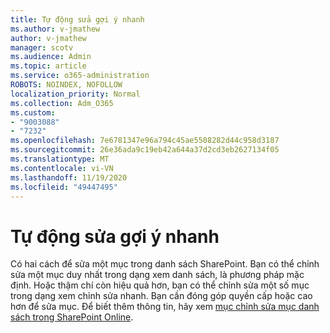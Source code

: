 ```yaml
---
title: Tự động sửa gợi ý nhanh
ms.author: v-jmathew
author: v-jmathew
manager: scotv
ms.audience: Admin
ms.topic: article
ms.service: o365-administration
ROBOTS: NOINDEX, NOFOLLOW
localization_priority: Normal
ms.collection: Adm_O365
ms.custom:
- "9003088"
- "7232"
ms.openlocfilehash: 7e6781347e96a794c45ae5508282d44c958d3187
ms.sourcegitcommit: 26e36ada9c19eb42a644a37d2cd3eb2627134f05
ms.translationtype: MT
ms.contentlocale: vi-VN
ms.lasthandoff: 11/19/2020
ms.locfileid: "49447495"
---
```

# <a name="quick-edit-autosuggest"></a>Tự động sửa gợi ý nhanh

Có hai cách để sửa một mục trong danh sách SharePoint. Bạn có thể chỉnh sửa một mục duy nhất trong dạng xem danh sách, là phương pháp mặc định. Hoặc thậm chí còn hiệu quả hơn, bạn có thể chỉnh sửa một số mục trong dạng xem chỉnh sửa nhanh. Bạn cần đóng góp quyền cấp hoặc cao hơn để sửa mục. Để biết thêm thông tin, hãy xem [mục chỉnh sửa mục danh sách trong SharePoint Online](https://support.microsoft.com/office/dac1a1c3-a80b-4082-ba57-715cf613d0f7).
